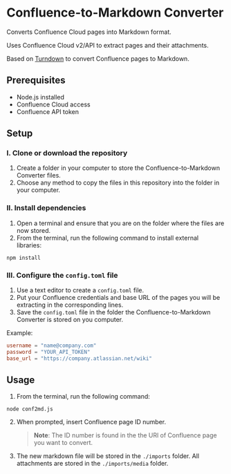 # Confluence-to-Markdown Converter

Converts Confluence Cloud pages into Markdown format.

Uses Confluence Cloud v2/API to extract pages and their attachments.

Based on [Turndown](https://github.com/mixmark-io/turndown) to convert Confluence pages to Markdown.

## Prerequisites

- Node.js installed
- Confluence Cloud access
- Confluence API token

## Setup

### I. Clone or download the repository

1. Create a folder in your computer to store the Confluence-to-Markdown Converter files.
2. Choose any method to copy the files in this repository into the folder in your computer.

### II. Install dependencies

1. Open a terminal and ensure that you are on the folder where the files are now stored.
2. From the terminal, run the following command to install external libraries:

```shell
npm install
```

### III. Configure the `config.toml` file

1. Use a text editor to create a `config.toml` file.
2. Put your Confluence credentials and base URL of the pages you will be extracting in the corresponding lines.
3. Save the `config.toml` file in the folder the Confluence-to-Markdown Converter is stored on you computer.

Example:

```toml
username = "name@company.com"
password = "YOUR_API_TOKEN"
base_url = "https://company.atlassian.net/wiki"
```


## Usage

1. From the terminal, run the following command:

```shell
node conf2md.js
```

2. When prompted, insert Confluence page ID number.

    > **Note**: The ID number is found in the the URl of Confluence page you want to convert.

3. The new markdown file will be stored in the `./imports` folder. All attachments are stored in the `./imports/media` folder.
